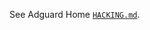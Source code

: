 See Adguard Home [`HACKING.md`](https://github.com/AdguardTeam/AdGuardHome/blob/master/HACKING.md). 